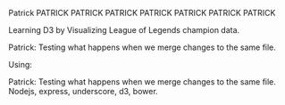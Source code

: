 Patrick
PATRICK
PATRICK
PATRICK
PATRICK
PATRICK
PATRICK
PATRICK


Learning D3 by Visualizing League of Legends champion data.







Patrick: Testing what happens when we merge changes to the same file.






Using:

Patrick: Testing what happens when we merge changes to the same file.
Nodejs, express, underscore, d3, bower.